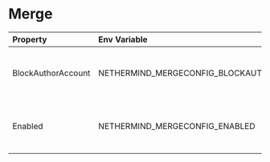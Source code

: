 # Merge



| Property | Env Variable | Description | Default |
| :--- | :--- | :--- | :--- |
| BlockAuthorAccount | NETHERMIND_MERGECONFIG_BLOCKAUTHORACCOUNT | Account to be used by the block author / coinbase. |  |
| Enabled | NETHERMIND_MERGECONFIG_ENABLED | Defines whether the MEV bundles are allowed. | false |

